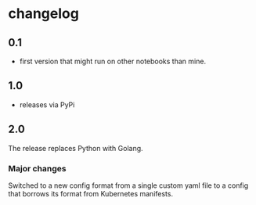 # changelog

## 0.1

- first version that might run on other notebooks than mine.

## 1.0

- releases via PyPi

## 2.0

The release replaces Python with Golang.

### Major changes

Switched to a new config format from a single custom yaml file to a config that borrows its format from Kubernetes manifests.
